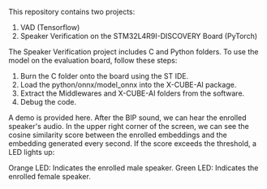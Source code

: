 This repository contains two projects:

1. VAD (Tensorflow)
2. Speaker Verification on the STM32L4R9I-DISCOVERY Board (PyTorch)

The Speaker Verification project includes C and Python folders.
To use the model on the evaluation board, follow these steps:

1. Burn the C folder onto the board using the ST IDE.
2. Load the python/onnx/model_onnx into the X-CUBE-AI package.
3. Extract the Middlewares and X-CUBE-AI folders from the software.
4. Debug the code.

A demo is provided here.
After the BIP sound, we can hear the enrolled speaker's audio.
In the upper right corner of the screen, we can see the cosine similarity score between the enrolled embeddings and the embedding generated every second.
If the score exceeds the threshold, a LED lights up:

Orange LED: Indicates the enrolled male speaker.
Green LED: Indicates the enrolled female speaker.
